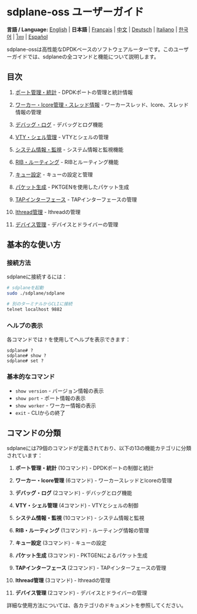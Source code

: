 # sdplane-oss ユーザーガイド

**言語 / Language:** [English](../README.md) | **日本語** | [Français](../fr/README.md) | [中文](../zh/README.md) | [Deutsch](../de/README.md) | [Italiano](../it/README.md) | [한국어](../ko/README.md) | [ไทย](../th/README.md) | [Español](../es/README.md)

sdplane-ossは高性能なDPDKベースのソフトウェアルーターです。このユーザーガイドでは、sdplaneの全コマンドと機能について説明します。

## 目次

1. [ポート管理・統計](port-management.md) - DPDKポートの管理と統計情報
2. [ワーカー・lcore管理・スレッド情報](worker-lcore-thread-management.md) - ワーカースレッド、lcore、スレッド情報の管理
3. [デバッグ・ログ](debug-logging.md) - デバッグとログ機能
4. [VTY・シェル管理](vty-shell.md) - VTYとシェルの管理
5. [システム情報・監視](system-monitoring.md) - システム情報と監視機能
6. [RIB・ルーティング](routing.md) - RIBとルーティング機能
7. [キュー設定](queue-configuration.md) - キューの設定と管理
8. [パケット生成](packet-generation.md) - PKTGENを使用したパケット生成

10. [TAPインターフェース](tap-interface.md) - TAPインターフェースの管理
11. [lthread管理](lthread-management.md) - lthreadの管理
12. [デバイス管理](device-management.md) - デバイスとドライバーの管理

## 基本的な使い方

### 接続方法

sdplaneに接続するには：

```bash
# sdplaneを起動
sudo ./sdplane/sdplane

# 別のターミナルからCLIに接続
telnet localhost 9882
```

### ヘルプの表示

各コマンドでは `?` を使用してヘルプを表示できます：

```
sdplane# ?
sdplane# show ?
sdplane# set ?
```

### 基本的なコマンド

- `show version` - バージョン情報の表示
- `show port` - ポート情報の表示
- `show worker` - ワーカー情報の表示
- `exit` - CLIからの終了

## コマンドの分類

sdplaneには79個のコマンドが定義されており、以下の13の機能カテゴリに分類されています：

1. **ポート管理・統計** (10コマンド) - DPDKポートの制御と統計
2. **ワーカー・lcore管理** (6コマンド) - ワーカースレッドとlcoreの管理
3. **デバッグ・ログ** (2コマンド) - デバッグとログ機能
4. **VTY・シェル管理** (4コマンド) - VTYとシェルの制御
5. **システム情報・監視** (10コマンド) - システム情報と監視
6. **RIB・ルーティング** (1コマンド) - ルーティング情報の管理
7. **キュー設定** (3コマンド) - キューの設定
8. **パケット生成** (3コマンド) - PKTGENによるパケット生成

10. **TAPインターフェース** (2コマンド) - TAPインターフェースの管理
11. **lthread管理** (3コマンド) - lthreadの管理
12. **デバイス管理** (2コマンド) - デバイスとドライバーの管理

詳細な使用方法については、各カテゴリのドキュメントを参照してください。